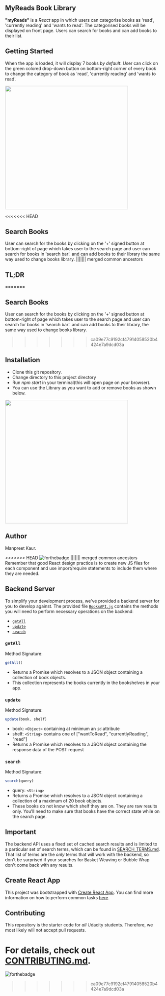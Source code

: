 ## MyReads Book Library
**"myReads"** is a _React_ app in which users can categorise books as 'read', 'currently reading' and 'wants to read'. The categorised books will be displayed on front page. Users can search for books and can add books to their list.

## Getting Started
When the app is loaded, it will display 7 books _by default_. User can click on the green colored drop-down button on bottom-right corner of every book to change the category of book as 'read', 'currently reading' and 'wants to read'.

<p><img src='images/gifR.gif' width="400px" height="400px"/></p>

<<<<<<< HEAD
## Search Books
User can search for the books by clicking on the '+' signed button at bottom-right of page which takes user to the search page and user can search for books in 'search bar'. and can add books to their library the same way used to change books library.
||||||| merged common ancestors
## TL;DR
=======
## Search Books
User can search for the books by clicking on the '+' signed button at bottom-right of page which takes user to the search page and user can search for books in 'search bar'. and can add books to their library, the same way used to change books library.
>>>>>>> ca09e77c9192cf47914058520b4424e7a9dcd03a

## Installation
- Clone this git repository.
- Change directory to this project directory
- Run _npm start_ in your terminal(this will open page on your browser).
- You can use the Library as you want to add or remove books as shown below.

<p><img src='images/gif2.gif' width="400px" height="400px"/></p>

## Author
Manpreet Kaur.

<<<<<<< HEAD
![forthebadge](https://forthebadge.com/images/badges/built-with-love.svg)
||||||| merged common ancestors
Remember that good React design practice is to create new JS files for each component and use import/require statements to include them where they are needed.

## Backend Server

To simplify your development process, we've provided a backend server for you to develop against. The provided file [`BooksAPI.js`](src/BooksAPI.js) contains the methods you will need to perform necessary operations on the backend:

* [`getAll`](#getall)
* [`update`](#update)
* [`search`](#search)

### `getAll`

Method Signature:

```js
getAll()
```

* Returns a Promise which resolves to a JSON object containing a collection of book objects.
* This collection represents the books currently in the bookshelves in your app.

### `update`

Method Signature:

```js
update(book, shelf)
```

* book: `<Object>` containing at minimum an `id` attribute
* shelf: `<String>` contains one of ["wantToRead", "currentlyReading", "read"]  
* Returns a Promise which resolves to a JSON object containing the response data of the POST request

### `search`

Method Signature:

```js
search(query)
```

* query: `<String>`
* Returns a Promise which resolves to a JSON object containing a collection of a maximum of 20 book objects.
* These books do not know which shelf they are on. They are raw results only. You'll need to make sure that books have the correct state while on the search page.

## Important
The backend API uses a fixed set of cached search results and is limited to a particular set of search terms, which can be found in [SEARCH_TERMS.md](SEARCH_TERMS.md). That list of terms are the _only_ terms that will work with the backend, so don't be surprised if your searches for Basket Weaving or Bubble Wrap don't come back with any results.

## Create React App

This project was bootstrapped with [Create React App](https://github.com/facebookincubator/create-react-app). You can find more information on how to perform common tasks [here](https://github.com/facebookincubator/create-react-app/blob/master/packages/react-scripts/template/README.md).

## Contributing

This repository is the starter code for _all_ Udacity students. Therefore, we most likely will not accept pull requests.

For details, check out [CONTRIBUTING.md](CONTRIBUTING.md).
=======
![forthebadge](https://forthebadge.com/images/badges/built-with-love.svg)


>>>>>>> ca09e77c9192cf47914058520b4424e7a9dcd03a

